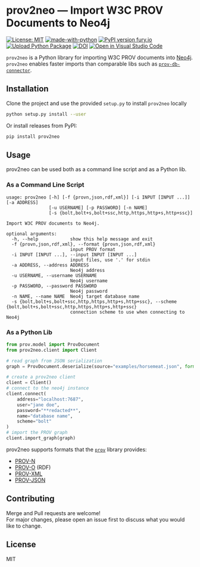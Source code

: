 # prov2neo — Import W3C PROV Documents to Neo4j

[![License: MIT](https://img.shields.io/github/license/dlr-sc/gitlab2prov?label=License)](https://opensource.org/licenses/MIT) [![made-with-python](https://img.shields.io/badge/Made%20with-Python-1f425f.svg)](https://www.python.org/) [![PyPI version fury.io](https://badge.fury.io/py/prov2neo.svg)](https://pypi.python.org/pypi/prov2neo/) [![Upload Python Package](https://github.com/DLR-SC/prov2neo/actions/workflows/python-publish.yml/badge.svg?branch=main)](https://github.com/DLR-SC/prov2neo/actions/workflows/python-publish.yml) [![DOI](https://zenodo.org/badge/379262717.svg)](https://zenodo.org/badge/latestdoi/379262717)
[![Open in Visual Studio Code](https://open.vscode.dev/badges/open-in-vscode.svg)](https://open.vscode.dev/DLR-SC/prov2neo)

`prov2neo` is a Python library for importing W3C PROV documents into [Neo4j](https://neo4j.com/).  
`prov2neo` enables faster imports than comparable libs such as [`prov-db-connector`](https://github.com/DLR-SC/prov-db-connector).

## Installation

Clone the project and use the provided `setup.py` to install `prov2neo` locally

```bash
python setup.py install --user
```

Or install releases from PyPI:

```bash
pip install prov2neo
```

## Usage

prov2neo can be used both as a command line script and as a Python lib.

### As a Command Line Script

```
usage: prov2neo [-h] [-f {provn,json,rdf,xml}] [-i INPUT [INPUT ...]] [-a ADDRESS]
                [-u USERNAME] [-p PASSWORD] [-n NAME]
                [-s {bolt,bolt+s,bolt+ssc,http,https,http+s,http+ssc}]

Import W3C PROV documents to Neo4j.

optional arguments:
  -h, --help            show this help message and exit
  -f {provn,json,rdf,xml}, --format {provn,json,rdf,xml}
                        input PROV format
  -i INPUT [INPUT ...], --input INPUT [INPUT ...]
                        input files, use '.' for stdin
  -a ADDRESS, --address ADDRESS
                        Neo4j address
  -u USERNAME, --username USERNAME
                        Neo4j username
  -p PASSWORD, --password PASSWORD
                        Neo4j password
  -n NAME, --name NAME  Neo4j target database name
  -s {bolt,bolt+s,bolt+ssc,http,https,http+s,http+ssc}, --scheme {bolt,bolt+s,bolt+ssc,http,https,http+s,http+ssc}
                        connection scheme to use when connecting to Neo4j
```

### As a Python Lib

```python
from prov.model import ProvDocument
from prov2neo.client import Client

# read graph from JSON serialization
graph = ProvDocument.deserialize(source="examples/horsemeat.json", format="json")

# create a prov2neo client
client = Client()
# connect to the neo4j instance
client.connect(
    address="localhost:7687",
    user="jane doe",
    password="**redacted**",
    name="database name",
    scheme="bolt"
)
# import the PROV graph
client.import_graph(graph)
```

prov2neo supports formats that the [`prov`](https://github.com/trungdong/prov) library provides:

* [PROV-N](http://www.w3.org/TR/prov-n/)
* [PROV-O](http://www.w3.org/TR/prov-o/) (RDF)
* [PROV-XML](http://www.w3.org/TR/prov-xml/)
* [PROV-JSON](http://www.w3.org/Submission/prov-json/)

## Contributing

Merge and Pull requests are welcome!  
For major changes, please open an issue first to discuss what you would like to change.

## License

MIT
